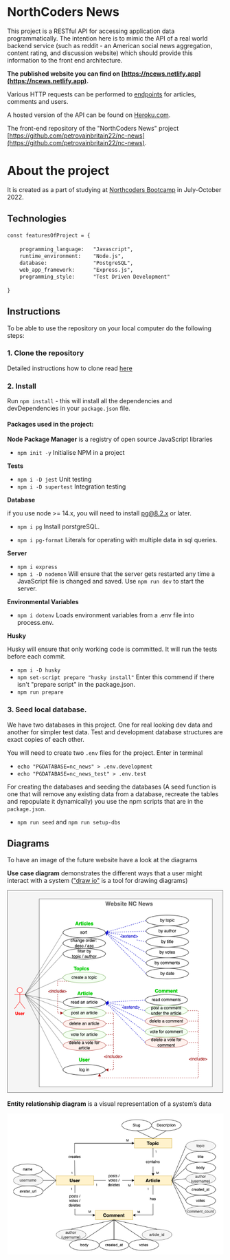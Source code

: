 # NorthCoders News

This project is a RESTful API for accessing application data programmatically.
The intention here is to mimic the API of a real world backend service (such as
reddit - an American social news aggregation, content rating, and discussion
website) which should provide this information to the front end architecture.

**The published website you can find on [https://ncews.netlify.app](https://ncews.netlify.app).**

Various HTTP requests can be performed to [endpoints](/endpoints.json) for
articles, comments and users.

A hosted version of the API can be found on
[Heroku.com](https://student-coders-news.herokuapp.com/).

The front-end repository of the "NorthCoders News" project [https://github.com/petrovainbritain22/nc-news](https://github.com/petrovainbritain22/nc-news).

# About the project

It is created as a part of studying at
[Northcoders Bootcamp](https://northcoders.com/) in July-October 2022.

## Technologies

```
const featuresOfProject = {

    programming_language:   "Javascript",
    runtime_environment:    "Node.js",
    database:               "PostgreSQL",
    web_app_framework:      "Express.js",
    programming_style:      "Test Driven Development"

}
```

## Instructions

To be able to use the repository on your local computer do the following steps:

### 1. Clone the repository

Detailed instructions how to clone read [here](/instructions/how-clone.md)

### 2. Install

Run `npm install` - this will install all the dependencies and devDependencies
in your `package.json` file.

#### Packages used in the project:

**Node Package Manager** is a registry of open source JavaScript libraries

- `npm init -y` Initialise NPM in a project

**Tests**

- `npm i -D jest` Unit testing
- `npm i -D supertest` Integration testing

**Database**

if you use node >= 14.x, you will need to install pg@8.2.x or later.

- `npm i pg` Install porstgreSQL.

- `npm i pg-format` Literals for operating with multiple data in sql queries.

**Server**

- `npm i express`
- `npm i -D nodemon` Will ensure that the server gets restarted any time a
  JavaScript file is changed and saved. Use `npm run dev` to start the server.

**Environmental Variables**

- `npm i dotenv` Loads environment variables from a .env file into process.env.

**Husky**

Husky will ensure that only working code is committed. It will run the tests
before each commit.

- `npm i -D husky`
- `npm set-script prepare "husky install"` Enter this commend if there isn't
  "prepare script" in the package.json.
- `npm run prepare`

### 3. Seed local database.

We have two databases in this project. One for real looking dev data and another
for simpler test data. Test and development database structures are exact copies
of each other.

You will need to create two `.env` files for the project. Enter in terminal

- `echo "PGDATABASE=nc_news" > .env.development`
- `echo "PGDATABASE=nc_news_test" > .env.test`

For creating the databases and seeding the databases (A seed function is one
that will remove any existing data from a database, recreate the tables and
repopulate it dynamically) you use the npm scripts that are in the
`package.json`.

- `npm run seed` and `npm run setup-dbs`

## Diagrams

To have an image of the future website have a look at the diagrams

**Use case diagram** demonstrates the different ways that a user might interact
with a system (["draw io"](https://app.diagrams.net/) is a tool for drawing
diagrams)

![use_case_diagram](/images/development/use_case_diagram.png)

**Entity relationship diagram** is a visual representation of a system’s data

![entity_relationship_diagram](/images/development/entity_relationship_diagram.png)
